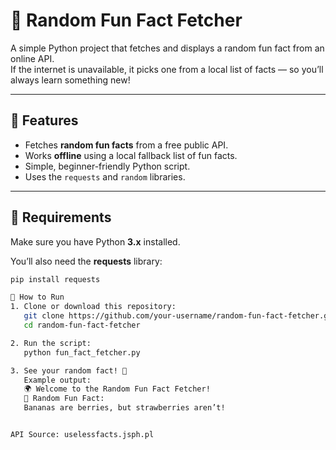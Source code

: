 # 🎲 Random Fun Fact Fetcher

A simple Python project that fetches and displays a random fun fact from an online API.  
If the internet is unavailable, it picks one from a local list of facts — so you’ll always learn something new!

---

## 🧠 Features
- Fetches **random fun facts** from a free public API.  
- Works **offline** using a local fallback list of fun facts.  
- Simple, beginner-friendly Python script.  
- Uses the `requests` and `random` libraries.  

---

## 🧩 Requirements
Make sure you have Python **3.x** installed.

You’ll also need the **requests** library:
```bash
pip install requests

🚀 How to Run
1. Clone or download this repository:
   git clone https://github.com/your-username/random-fun-fact-fetcher.git
   cd random-fun-fact-fetcher

2. Run the script:
   python fun_fact_fetcher.py

3. See your random fact! 🎉
   Example output:
   🌍 Welcome to the Random Fun Fact Fetcher!
   🎲 Random Fun Fact:
   Bananas are berries, but strawberries aren’t!


API Source: uselessfacts.jsph.pl